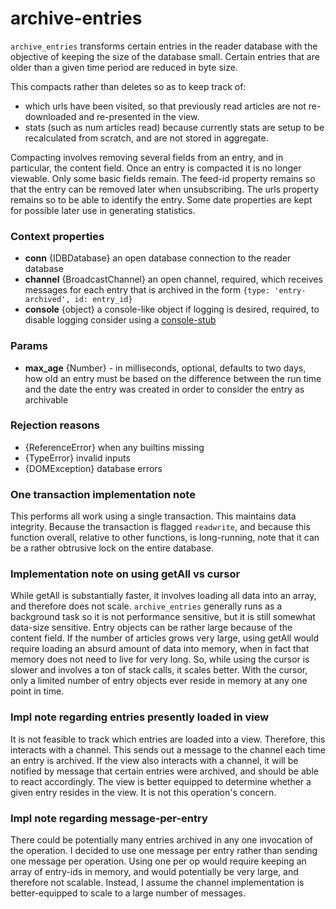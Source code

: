 # archive-entries
`archive_entries` transforms certain entries in the reader database with the objective of keeping the size of the database small. Certain entries that are older than a given time period are reduced in byte size.

This compacts rather than deletes so as to keep track of:
* which urls have been visited, so that previously read articles are not re-downloaded and re-presented in the view.
* stats (such as num articles read) because currently stats are setup to be recalculated from scratch, and are not stored in aggregate.

Compacting involves removing several fields from an entry, and in particular, the content field. Once an entry is compacted it is no longer viewable. Only some basic fields remain. The feed-id property remains so that the entry can be removed later when unsubscribing. The urls property remains so to be able to identify the entry. Some date properties are kept for possible later use in generating statistics.

### Context properties
* **conn** {IDBDatabase} an open database connection to the reader database
* **channel** {BroadcastChannel} an open channel, required, which receives messages for each entry that is archived in the form `{type: 'entry-archived', id: entry_id}`
* **console** {object} a console-like object if logging is desired, required, to disable logging consider using a [console-stub](../lib/console-stub.js)

### Params
* **max_age** {Number} - in milliseconds, optional, defaults to two days, how old an entry must be based on the difference between the run time and the date the entry was created in order to consider the entry as archivable

### Rejection reasons
* {ReferenceError} when any builtins missing
* {TypeError} invalid inputs
* {DOMException} database errors

### One transaction implementation note
This performs all work using a single transaction. This maintains data integrity. Because the transaction is flagged `readwrite`, and because this function overall, relative to other functions, is long-running, note that it can be a rather obtrusive lock on the entire database.

### Implementation note on using getAll vs cursor
While getAll is substantially faster, it involves loading all data into an array, and therefore does not scale. `archive_entries` generally runs as a background task so it is not performance sensitive, but it is still somewhat data-size sensitive. Entry objects can be rather large because of the content field. If the number of articles grows very large, using getAll would require loading an absurd amount of data into memory, when in fact that memory does not need to live for very long. So, while using the cursor is slower and involves a ton of stack calls, it scales better. With the cursor, only a limited number of entry objects ever reside in memory at any one point in time.

### Impl note regarding entries presently loaded in view
It is not feasible to track which entries are loaded into a view. Therefore, this interacts with a channel. This sends out a message to the channel each time an entry is archived. If the view also interacts with a channel, it will be notified by message that certain entries were archived, and should be able to react accordingly. The view is better equipped to determine whether a given entry resides in the view. It is not this operation's concern.

### Impl note regarding message-per-entry
There could be potentially many entries archived in any one invocation of the operation. I decided to use one message per entry rather than sending one message per operation. Using one per op would require keeping an array of entry-ids in memory, and would potentially be very large, and therefore not scalable. Instead, I assume the channel implementation is better-equipped to scale to a large number of messages.
